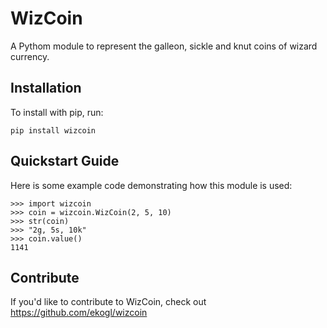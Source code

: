 WizCoin
======

A Pythom module to represent the galleon, sickle and knut coins of wizard currency.

Installation
------------

To install with pip, run:

    pip install wizcoin

Quickstart Guide
----------------

Here is some example code demonstrating how this module is used:

    >>> import wizcoin
    >>> coin = wizcoin.WizCoin(2, 5, 10)
    >>> str(coin)
    >>> "2g, 5s, 10k"
    >>> coin.value()
    1141

Contribute
----------

If you'd like to contribute to WizCoin, check out https://github.com/ekogl/wizcoin
